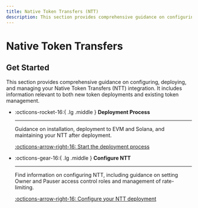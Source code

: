 ```yaml
---
title: Native Token Transfers (NTT)
description: This section provides comprehensive guidance on configuring, deploying, and managing your Native Token Transfers (NTT) integration. 
---
```


# Native Token Transfers

## Get Started

This section provides comprehensive guidance on configuring, deploying, and managing your Native Token Transfers (NTT) integration. It includes information relevant to both new token deployments and existing token management.

<div class="grid cards" markdown>

-   :octicons-rocket-16:{ .lg .middle } **Deployment Process**

    ---

    Guidance on installation, deployment to EVM and Solana, and maintaining your NTT after deployment.

    [:octicons-arrow-right-16: Start the deployment process](/build/contract-integrations/native-token-transfers/deployment-process/)

-   :octicons-gear-16:{ .lg .middle } **Configure NTT**

    ---

    Find information on configuring NTT, including guidance on setting Owner and Pauser access control roles and management of rate-limiting.

    [:octicons-arrow-right-16: Configure your NTT deployment](/build/contract-integrations/native-token-transfers/configuration/)

</div>
